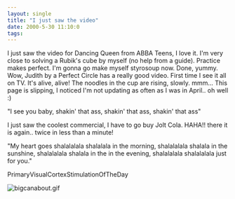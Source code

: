```yaml
---
layout: single
title: "I just saw the video"
date: 2000-5-30 11:10:0
tags: 
---
```


I just saw the video for Dancing Queen from ABBA Teens, I love it. I'm very close to solving a Rubik's cube by myself (no help from a guide). Practice makes perfect. I'm gonna go make myself styrosoup now. Done, yummy. Wow, Judith by a Perfect Circle has a really good video. First time I see it all on TV. It's alive, alive! The noodles in the cup are rising, slowly. mmm... This page is slipping, I noticed I'm not updating as often as I was in April.. oh well :)

"I see you baby, shakin' that ass, shakin' that ass, shakin' that ass"

I just saw the coolest commercial, I have to go buy Jolt Cola. HAHA!! there it is again.. twice in less than a minute!

"My heart goes shalalalala shalalala in the morning, shalalalala shalala in the sunshine, shalalalala shalala in the in the evening, shalalalala shalalalala just for you."




PrimaryVisualCortexStimulationOfTheDay



![bigcanabout.gif][1]








   [1]: http://2.bp.blogspot.com/-sOsXyBhFiJ8/Tn0Pp7q2ZGI/AAAAAAAAAFw/ZQGUkzq1ADI/s1600/bigcanabout.gif
